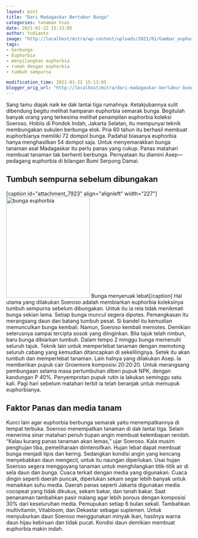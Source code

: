 ```yaml
---
layout: post
title: "Dari Madagaskar Bertabur Bunga"
categories: tanaman hias
date: 2021-01-22 15:13:05
author: Yudianto
image: "http://localhost/mitra/wp-content/uploads/2021/01/Gambar_euphorbia1_1024x707.jpg"
tags:
- berbunga
- Euphorbia
- menyilangkan euphorbia
- rumah dengan euphorbia
- tumbuh sempurna

modification_time: 2021-01-22 15:13:05
blogger_orig_url: "http://localhost/mitra/dari-madagaskar-bertabur-bunga.html"
---
```


Sang tamu diajak naik ke dak lantai tiga rumahnya. Ketakjubannya sulit dibendung begitu melihat hamparan euphorbia semarak bunga. Begitulah banyak orang yang terkesima melihat penampilan euphorbia koleksi Soeroso. Hobiis di Pondok Indah, Jakarta Selatan, itu mempunyai teknik membungakan sukulen berbunga elok.
Pria 60 tahun itu berhasil membuat euphorbianya memiliki 72 dompol bunga. Padahal biasanya euphorbia hanya menghasilkan 54 dompol saja. Untuk menyemarakkan bunga tanaman asal Madagaskar itu perlu panas yang cukup. Panas matahari membuat tanaman tak berhenti berbunga. Pernyataan itu diamini Asep—pedagang euphorbia di bilangan Bumi Serpong Damai.
<h2 id="Tumbuh">Tumbuh sempurna sebelum dibungakan</h2>
[caption id="attachment_7923" align="alignleft" width="227"]<a href="http://127.0.0.1/mitra/wp-content/uploads/2021/01/Gambar_euphorbia_634x768.jpg"><img class="wp-image-7923" src="http://127.0.0.1/mitra/wp-content/uploads/2021/01/Gambar_euphorbia_634x768.jpg" alt="bunga euphorbia" width="227" height="275" /></a> Bunga menyeruak lebat[/caption]
Hal utama yang dilakukan Soeroso adalah membiarkan euphorbia koleksinya tumbuh sempurna sebelum dibungakan. Untuk itu ia rela tidak menikmati bunga sekian lama. Setiap bunga muncul segera dipotes. Pemangkasan itu merangsang daun dan batang tumbuh pesat. Si bandel itu kemudian memunculkan bunga kembali. Namun, Soeroso kembali memotes. Demikian seterusnya sampai tercipta sosok yang diinginkan. Bila tajuk telah rimbun, baru bunga dibiarkan tumbuh. Dalam tempo 2 minggu bunga memenuhi seluruh tajuk.
Teknik lain untuk memperlebat tanaman dengan memotong seluruh cabang yang kemudian ditancapkan di sekelilingnya. Setek itu akan tumbuh dan memperlebat tanaman.
Lain halnya yang dilakukan Asep. Ia memberikan pupuk cair Growmore komposisi 20:20:20. Untuk merangsang pembungaan selama masa pertumbuhan diberi pupuk NPK, dengan kandungan P 40%. Penyemprotan pupuk rutin ia lakukan seminggu satu kali. Pagi hari sebelum matahari terbit ia telah beranjak untuk memupuk euphorbianya.
<h2 id="Faktor">Faktor Panas dan media tanam</h2>
Kunci lain agar euphorbia berbunga semarak yaitu menempatkannya di tempat terbuka. Soeroso menempatkan tanaman di dak lantai tiga. Selain menerima sinar matahari penuh tiupan angin membuat kelembapan rendah. “Kalau kurang panas tanaman akan lemas,” ujar Soeroso.
Kala musim penghujan tiba, pemeliharaan diintensifkan. Hujan lebat dapat membuat bunga menjadi tipis dan kering. Sedangkan kondisi angin yang kencang menyebabkan daun mengecil, untuk itu naungan diperlukan. Usai hujan Soeroso segera menggoyang tanaman untuk menghilangkan titik-titik air di sela daun dan bunga.
Cuaca terkait dengan media yang digunakan. Cuaca dingin seperti daerah puncak, diperlukan sekam segar lebih banyak untuk menaikkan suhu media. Daerah panas seperti Jakarta digunakan media cocopeat yang tidak dikukus, sekam bakar, dan tanah bakar. Saat penanaman tambahkan pasir malang agar lebih porous dengan komposisi 30% dari keseluruhan media.
Pemupukan setiap 6 bulan sekali. Tambahkan multivitamin, Vitabloom, dan Dekastar sebagai suplemen. Untuk menyuburkan daun Soeroso menggunakan minyak ikan, hasilnya warna daun hijau kebiruan dan tidak pucat. Kondisi daun demikian membuat euphorbia makin indah.
